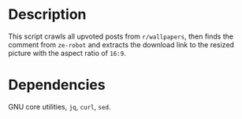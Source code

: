 # Description
This script crawls all upvoted posts from `r/wallpapers`, then finds the comment from `ze-robot` and extracts the download link to the resized picture with the aspect ratio of `16:9`.

# Dependencies
GNU core utilities, `jq`, `curl`, `sed`.
